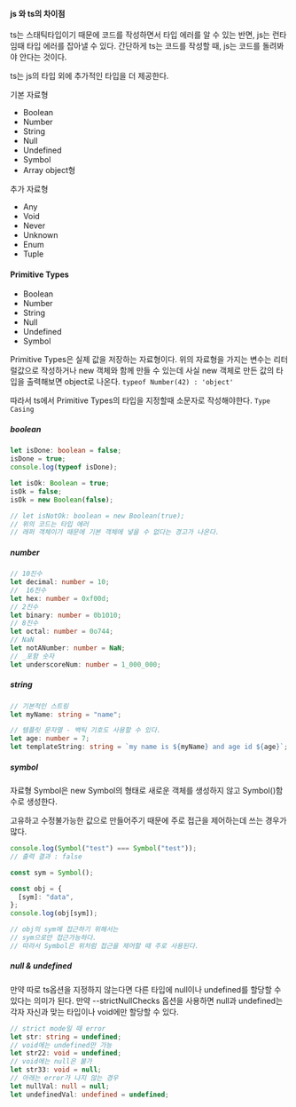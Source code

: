 #### js 와 ts의 차이점

ts는 스태틱타입이기 때문에 코드를 작성하면서 타입 에러를 알 수 있는 반면, js는 런타임때 타입 에러를 잡아낼 수 있다. 간단하게 ts는 코드를 작성할 때, js는 코드를 돌려봐야 안다는 것이다.

ts는 js의 타입 외에 추가적인 타입을 더 제공한다.

기본 자료형

- Boolean
- Number
- String
- Null
- Undefined
- Symbol
- Array object형

추가 자료형

- Any
- Void
- Never
- Unknown
- Enum
- Tuple

#### Primitive Types

- Boolean
- Number
- String
- Null
- Undefined
- Symbol

Primitive Types은 실제 값을 저장하는 자료형이다. 위의 자료형을 가지는 변수는 리터럴값으로 작성하거나 new 객체와 함께 만들 수 있는데 사실 new 객체로 만든 값의 타입을 출력해보면 object로 나온다. `typeof Number(42) : 'object'`

따라서 ts에서 Primitive Types의 타입을 지정할때 소문자로 작성해야한다. `Type Casing`

##### boolean

```ts
let isDone: boolean = false;
isDone = true;
console.log(typeof isDone);

let isOk: Boolean = true;
isOk = false;
isOk = new Boolean(false);

// let isNotOk: boolean = new Boolean(true);
// 위의 코드는 타입 에러
// 래퍼 객체이기 때문에 기본 객체에 넣을 수 없다는 경고가 나온다.
```

##### number

```ts
// 10진수
let decimal: number = 10;
//  16진수
let hex: number = 0xf00d;
// 2진수
let binary: number = 0b1010;
// 8진수
let octal: number = 0o744;
// NaN
let notANumber: number = NaN;
// _포함 숫자
let underscoreNum: number = 1_000_000;
```

##### string

```ts
// 기본적인 스트링
let myName: string = "name";

// 템플릿 문자열 - 백틱 기호도 사용할 수 있다.
let age: number = 7;
let templateString: string = `my name is ${myName} and age id ${age}`;
```

##### symbol

자료형 Symbol은 new Symbol의 형태로 새로운 객체를 생성하지 않고 Symbol()함수로 생성한다.

고유하고 수정불가능한 값으로 만들어주기 때문에 주로 접근을 제어하는데 쓰는 경우가 많다.

```ts
console.log(Symbol("test") === Symbol("test"));
// 출력 결과 : false

const sym = Symbol();

const obj = {
  [sym]: "data",
};
console.log(obj[sym]);

// obj의 sym에 접근하기 위해서는
// sym으로만 접근가능하다.
// 따라서 Symbol은 위처럼 접근을 제어할 때 주로 사용된다.
```

##### null & undefined

만약 따로 ts옵션을 지정하지 않는다면 다른 타입에 null이나 undefined를 할당할 수 있다는 의미가 된다. 만약 --strictNullChecks 옵션을 사용하면 null과 undefined는 각자 자신과 맞는 타입이나 void에만 할당할 수 있다.

```ts
// strict mode일 때 error
let str: string = undefined;
// void에는 undefined만 가능
let str22: void = undefined;
// void에는 null은 불가
let str33: void = null;
// 아래는 error가 나지 않는 경우
let nullVal: null = null;
let undefinedVal: undefined = undefined;
```
